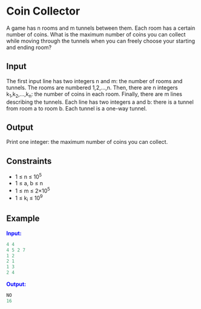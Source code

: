 # Coin Collector

A game has n rooms and m tunnels between them. Each room has a certain number of coins. What is the maximum number of coins you can collect while moving through the tunnels when you can freely choose your starting and ending room?  

## Input  
The first input line has two integers n and m: the number of rooms and tunnels. The rooms are numbered 1,2,&hellip;,n.
Then, there are n integers k<sub>1</sub>,k<sub>2</sub>,&hellip;,k<sub>n</sub>: the number of coins in each room.
Finally, there are m lines describing the tunnels. Each line has two integers a and b: there is a tunnel from room a to room b. Each tunnel is a one-way tunnel.  

## Output
Print one integer: the maximum number of coins you can collect.
## Constraints

- 1 &le; n &le; 10<sup>5</sup>
- 1 &le; a, b &le; n
- 1 &le; m &le; 2&times;10<sup>5</sup>  
- 1 &le; k<sub>i</sub> &le; 10<sup>9</sup>
## Example
<font color="blue">**Input:**</font>
```c++
4 4
4 5 2 7
1 2
2 1
1 3
2 4
```
<font color="blue">**Output:**</font>
```c++
NO
16
``` 
